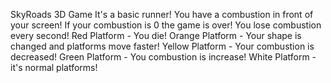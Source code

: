 SkyRoads
3D Game
It's a basic runner!
You have a combustion in front of your screen! If your combustion is 0 the game is over!
You lose combustion every second!
Red Platform - You die!
Orange Platform - Your shape is changed and platforms move faster!
Yellow Platform - Your combustion is decreased!
Green Platform - You combustion is increase!
White Platform - it's normal platforms! 
